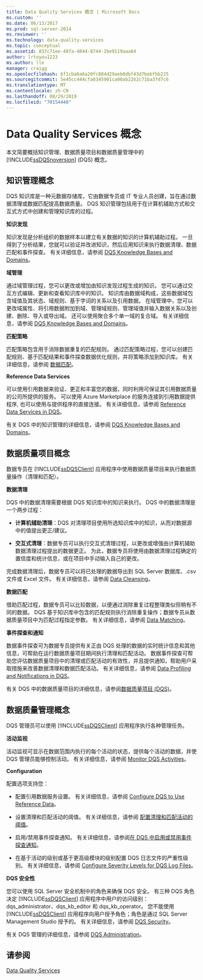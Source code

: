 ```yaml
---
title: Data Quality Services 概念 | Microsoft Docs
ms.custom: ''
ms.date: 06/13/2017
ms.prod: sql-server-2014
ms.reviewer: ''
ms.technology: data-quality-services
ms.topic: conceptual
ms.assetid: 837c71ee-48fa-4044-8744-2be9119aaa04
author: lrtoyou1223
ms.author: lle
manager: craigg
ms.openlocfilehash: 6f1cba6a6a20fc804d29aeb0dbf43d7bebfbb225
ms.sourcegitcommit: 5e45cc444cfa0345901ca00ab2262c71ba3fd7c6
ms.translationtype: MT
ms.contentlocale: zh-CN
ms.lasthandoff: 08/29/2019
ms.locfileid: "70154448"
---
```

# <a name="data-quality-services-concepts"></a>Data Quality Services 概念
  本文简要概括知识管理、数据质量项目和数据质量管理中的 [!INCLUDE[ssDQSnoversion](../includes/ssdqsnoversion-md.md)] (DQS) 概念。  
  
##  <a name="Knowledge"></a> 知识管理概念  
 DQS 知识库是一种元数据存储库，它由数据专员或 IT 专业人员创建，旨在通过数据清理或数据匹配提高数据质量。 DQS 知识管理包括用于在计算机辅助方式和交互式方式中创建和管理知识库的过程。  
  
 **知识发现**  
  
 知识发现是分析组织的数据样本以建立有关数据的知识的计算机辅助过程。 一旦得到了分析结果，您就可以验证并改进知识，然后应用知识来执行数据清理、数据匹配和事件探查。 有关详细信息，请参阅 [DQS Knowledge Bases and Domains](../../2014/data-quality-services/dqs-knowledge-bases-and-domains.md)。  
  
 **域管理**  
  
 通过域管理过程，您可以更改或增加由知识发现过程生成的知识。 您可以通过交互方式编辑、更新和查看知识库中的知识。 知识库由数据域构成，这些数据域包含域值及其状态、域规则、基于字词的关系以及引用数据。 在域管理中，您可以更改域属性、将引用数据附加到域、管理域规则、管理域值并输入数据关系以及创建、删除、导入或导出域。 还可以使用聚合多个单一域的复合域。 有关详细信息，请参阅 [DQS Knowledge Bases and Domains](../../2014/data-quality-services/dqs-knowledge-bases-and-domains.md)。  
  
 **匹配策略**  
  
 匹配策略包含用于消除数据重复的匹配规则。 通过匹配策略过程，您可以创建匹配规则、基于匹配结果和事件探查数据优化规则，并将策略添加到知识库。 有关详细信息，请参阅 [数据匹配](../../2014/data-quality-services/data-matching.md)。  
  
 **Reference Data Services**  
  
 可以使用引用数据来验证、更正和丰富您的数据，同时利用可保证其引用数据质量的公司所提供的服务。 可以使用 Azure Marketplace 的服务连接到引用数据提供程序, 也可以使用与提供程序的直接连接。 有关详细信息，请参阅 [Reference Data Services in DQS](../../2014/data-quality-services/reference-data-services-in-dqs.md)。  
  
 有关 DQS 中的知识管理的详细信息，请参阅 [DQS Knowledge Bases and Domains](../../2014/data-quality-services/dqs-knowledge-bases-and-domains.md)。  
  
##  <a name="Projects"></a> 数据质量项目概念  
 数据专员在 [!INCLUDE[ssDQSClient](../includes/ssdqsclient-md.md)] 应用程序中使用数据质量项目来执行数据质量操作（清理和匹配）。  
  
 **数据清理**  
  
 DQS 中的数据清理需要根据 DQS 知识库中的知识来执行。 DQS 中的数据清理是一个两步过程：  
  
-   **计算机辅助清理**：DQS 对清理项目使用所选知识库中的知识，从而对数据源中的值提出更正/建议。  
  
-   **交互式清理**：数据专员可以执行交互式清理过程，以更改或增强由计算机辅助数据清理过程提出的数据更正。 为此，数据专员将使用由数据清理过程确定的置信度和统计信息，或在项目中手动输入自己的更改。  
  
 完成数据清理后，数据专员可以将已处理的数据导出到 SQL Server 数据库、.csv 文件或 Excel 文件。 有关详细信息，请参阅 [Data Cleansing](../../2014/data-quality-services/data-cleansing.md)。  
  
 **数据匹配**  
  
 借助匹配过程，数据专员可以比较数据，以便通过消除重复过程整理类似但稍有不同的数据。 DQS 基于知识库中包含的匹配规则执行消除重复操作；数据专员从数据质量项目中为匹配过程指定参数。 有关详细信息，请参阅 [Data Matching](../../2014/data-quality-services/data-matching.md)。  
  
 **事件探查和通知**  
  
 数据事件探查可为数据专员提供有关正由 DQS 处理的数据的实时统计信息和其他信息，可帮助在运行数据质量项目期间执行清理和匹配活动。 数据事件探查可帮助您评估数据质量项目中的清理或匹配活动的有效性，并且提供通知，帮助用户采取措施来改善数据清理和数据匹配活动。 有关详细信息，请参阅 [Data Profiling and Notifications in DQS](../../2014/data-quality-services/data-profiling-and-notifications-in-dqs.md)。  
  
 有关 DQS 中的数据质量项目的详细信息，请参阅[数据质量项目 (DQS)](../../2014/data-quality-services/data-quality-projects-dqs.md)。  
  
##  <a name="Admin"></a> 数据质量管理概念  
 DQS 管理员可以使用 [!INCLUDE[ssDQSClient](../includes/ssdqsclient-md.md)] 应用程序执行各种管理任务。  
  
 **活动监视**  
  
 活动监视可显示在数据范围内执行的每个活动的状态，提供每个活动的数据，并使 DQS 管理员能够控制活动。 有关详细信息，请参阅 [Monitor DQS Activities](../../2014/data-quality-services/monitor-dqs-activities.md)。  
  
 **Configuration**  
  
 配置选项支持您：  
  
-   配置引用数据服务设置。 有关详细信息，请参阅 [Configure DQS to Use Reference Data](../../2014/data-quality-services/configure-dqs-to-use-reference-data.md)。  
  
-   设置清理和匹配活动的阈值。 有关详细信息，请参阅 [配置清理和匹配活动的阈值](../../2014/data-quality-services/configure-threshold-values-for-cleansing-and-matching.md)。  
  
-   启用/禁用事件探查通知。 有关详细信息，请参阅[在 DQS 中启用或禁用事件探查通知](../../2014/data-quality-services/enable-or-disable-profiling-notifications-in-dqs.md)。  
  
-   在基于活动的级别或基于更高级模块的级别配置 DQS 日志文件的严重性级别。 有关详细信息，请参阅 [Configure Severity Levels for DQS Log Files](../../2014/data-quality-services/configure-severity-levels-for-dqs-log-files.md)。  
  
 **DQS 安全性**  
  
 您可以使用 SQL Server 安全机制中的角色来确保 DQS 安全。 有三种 DQS 角色决定 [!INCLUDE[ssDQSClient](../includes/ssdqsclient-md.md)] 应用程序中用户的访问级别：dqs_administrator、dqs_kb_editor 和 dqs_kb_operator。 您不能使用 [!INCLUDE[ssDQSClient](../includes/ssdqsclient-md.md)] 应用程序向用户授予角色；角色是通过 SQL Server Management Studio 授予的。 有关详细信息，请参阅 [DQS Security](../../2014/data-quality-services/dqs-security.md)。  
  
 有关 DQS 管理的详细信息，请参阅 [DQS Administration](../../2014/data-quality-services/dqs-administration.md)。  
  
## <a name="see-also"></a>请参阅  
 [Data Quality Services](../../2014/data-quality-services/data-quality-services.md)  
  
  
